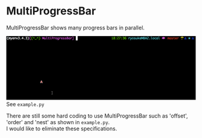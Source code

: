 # MultiProgressBar
MultiProgressBar shows many progress bars in parallel.


![example](https://github.com/ryosukee/MultiProgressBar/blob/master/example.gif)
See `example.py`

There are still some hard coding to use MultiProgressBar such as 'offset', 'order' and 'nest' as shown in `example.py`.  
I would like to eliminate these specifications.  
